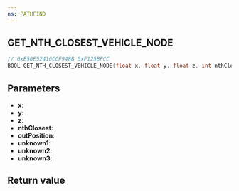 ```yaml
---
ns: PATHFIND
---
```

## GET_NTH_CLOSEST_VEHICLE_NODE

```c
// 0xE50E52416CCF948B 0xF125BFCC
BOOL GET_NTH_CLOSEST_VEHICLE_NODE(float x, float y, float z, int nthClosest, Vector3* outPosition, Any unknown1, Any unknown2, Any unknown3);
```


## Parameters
* **x**: 
* **y**: 
* **z**: 
* **nthClosest**: 
* **outPosition**: 
* **unknown1**: 
* **unknown2**: 
* **unknown3**: 

## Return value
